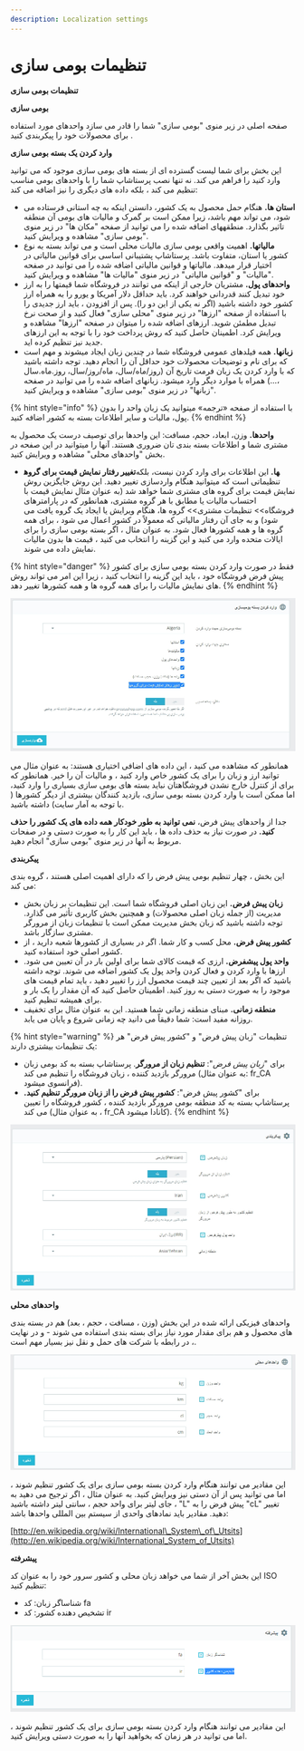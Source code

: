 ```yaml
---
description: Localization settings
---
```


# تنظیمات بومی سازی

**تنظیمات بومی سازی**

**بومی سازی**

صفحه اصلی در زیر منوی "بومی سازی" شما را قادر می سازد واحدهای مورد استفاده برای محصولات خود را پیکربندی کنید .

**وارد کردن یک بسته بومی سازی**

  
این بخش برای شما لیست گسترده ای از بسته های بومی سازی موجود که می توانید وارد کنید را فراهم می کند. نه تنها نصب پرستاشاپ شما را با واحدهای بومی مناسب تنظیم می کند ، بلکه داده های دیگری را نیز اضافه می کند:

* **استان ها.** هنگام حمل محصول به یک کشور، دانستن اینکه به چه استانی فرستاده می شود، می تواند مهم باشد، زیرا ممکن است بر گمرک و مالیات های بومی آن منطقه تاثیر بگذارد. منطقههای اضافه شده را می توانید از صفحه "مکان ها" در زیر منوی "بومی سازی" مشاهده و ویرایش کنید.
* **مالیاتها.** اهمیت واقعی بومی سازی مالیات محلی است و می تواند بسته به نوع کشور یا استان، متفاوت باشد. پرستاشاپ پشتیبانی اساسی برای قوانین مالیاتی در اختیار قرار میدهد. مالیاتها و قوانین مالیاتی اضافه شده را می توانید در صفحه "مالیات" و "قوانین مالیاتی" در زیر منوی "مالیات ها" مشاهده و ویرایش کنید.
* **واحدهای پول.** مشتریان خارجی از اینکه می توانند در فروشگاه شما قیمتها را به ارز خود تبدیل کنند قدردانی خواهند کرد. باید حداقل دلار آمریکا و یورو را به همراه ارز کشور خود داشته باشید \(اگر نه یکی از این دو را\). پس از افزودن ، باید ارز جدیدی را با استفاده از صفحه "ارزها" در زیر منوی "محلی سازی" فعال کنید و از صحت نرخ تبدیل مطمئن شوید. ارزهای اضافه شده را میتوان در صفحه "ارزها" مشاهده و ویرایش کرد. اطمینان حاصل کنید که روش پرداخت خود را با توجه به این ارزهای جدید نیز تنظیم کرده اید.
* **زبانها.** همه فیلدهای عمومی فروشگاه شما در چندین زبان ایجاد میشوند و مهم است که برای نام و توضیحات محصولات خود حداقل آن را انجام دهید. توجه داشته باشید که با وارد کردن یک زبان فرمت تاریخ آن \(روز/ماه/سال، ماه/روز/سال، روز.ماه.سال ،...\) همراه با موارد دیگر وارد میشود. زبانهای اضافه شده را می توانید در صفحه "زبانها" در زیر منوی "بومی سازی" مشاهده و ویرایش کنید.



{% hint style="info" %}
با استفاده از صفحه «ترجمه» میتوانید یک زبان واحد را بدون پول، مالیات و سایر اطلاعات بسته به کشور اضافه کنید.
{% endhint %}

**واحدها.** وزن، ابعاد، حجم، مسافت: این واحدها برای توصیف درست یک محصول به مشتری شما و اطلاعات بسته بندی تان ضروری هستند. آنها را میتوانید در این صفحه در بخش "واحدهای محلی" مشاهده و ویرایش کنید.

* **تغییر رفتار نمایش قیمت برای گروه‎ها.** این اطلاعات برای وارد کردن نیست، بلکه تنظیماتی است که میتوانید هنگام واردسازی تغییر دهید. این روش جایگزین روش نمایش قیمت برای گروه های مشتری شما خواهد شد \(به عنوان مثال نمایش قیمت با احتساب مالیات یا مطابق با هر گروه مشتری، همانطور که در پارامترهای فروشگاه&gt;&gt; تنظیمات مشتری&gt;&gt; گروه ها، هنگام ویرایش یا ایجاد یک گروه یافت می شود\) و به جای آن رفتار مالیاتی که معمولاً در کشور اعمال می شود ، برای همه گروه ها و همه کشورها فعال شود. به عنوان مثال ، اگر بسته بومی سازی را برای ایالات متحده وارد می کنید و این گزینه را انتخاب می کنید ، قیمت ها بدون مالیات نمایش داده می شوند.

{% hint style="danger" %}
فقط در صورت وارد کردن بسته بومی سازی برای کشور پیش فرض فروشگاه خود ، باید این گزینه را انتخاب کنید ، زیرا این امر می تواند روش های نمایش مالیات را برای همه گروه ها و همه کشورها تغییر دهد.
{% endhint %}

![](../../../../.gitbook/assets/0%20%2812%29.png)

همانطور که مشاهده می کنید ، این داده های اضافی اختیاری هستند: به عنوان مثال می توانید ارز و زبان را برای یک کشور خاص وارد کنید ، و مالیات آن را خیر. همانطور که برای از کنترل خارج نشدن فروشگاهتان نباید بسته های بومی سازی بسیاری را وارد کنید، اما ممکن است با وارد کردن بسته بومی سازی، بازدید کنندگان بیشتری از دیگر کشورها \( با توجه به آمار سایت\) داشته باشید.

جدا از واحدهای پیش فرض، **نمی توانید به طور خودکار همه داده های یک کشور را حذف کنید.** در صورت نیاز به حذف داده ها ، باید این کار را به صورت دستی و در صفحات مربوط به آنها در زیر منوی "بومی سازی" انجام دهید.

**پیکربندی**

این بخش ، چهار تنظیم بومی پیش فرض را که دارای اهمیت اصلی هستند ، گروه بندی می کند:

* **زبان پیش فرض.** این زبان اصلی فروشگاه شما است. این تنظیمات بر زبان بخش مدیریت \(از جمله زبان اصلی محصولات\) و همچنین بخش کاربری تأثیر می گذارد. توجه داشته باشید که زبان بخش مدیریت ممکن است با تنظیمات زبان از مرورگر مشتری سازگار باشد.
* **کشور پیش فرض.** محل کسب و کار شما. اگر در بسیاری از کشورها شعبه دارید ، از کشور اصلی خود استفاده کنید.
* **واحد پول پیشفرض.** ارزی که قیمت کالای شما برای اولین بار در آن تعیین می شود. ارزها با وارد کردن و فعال کردن واحد پول یک کشور اضافه می شوند. توجه داشته باشید که اگر بعد از تعیین چند قیمت محصول ارز را تغییر دهید ، باید تمام قیمت های موجود را به صورت دستی به روز کنید. اطمینان حاصل کنید که آن مقدار را یک بار و برای همیشه تنظیم کنید.
* **منطقه زمانی.** مبنای منطقه زمانی شما هستید. این به عنوان مثال برای تخفیف روزانه مفید است: شما دقیقاً می دانید چه زمانی شروع و پایان می یابد.

{% hint style="warning" %}
تنظیمات "زبان پیش فرض" و "کشور پیش فرض" هر یک تنظیمات بیشتری دارند:

* برای "_زبان پیش فرض_": **تنظیم زبان از مرورگر**. پرستاشاپ بسته به کد بومی زبان مرورگر بازدید کننده ، زبان فروشگاه را تنظیم می کند \(به عنوان مثال: fr\_CA فرانسوی میشود\).
* برای "کشور پیش فرض": **کشور پیش فرض را از زبان مرورگر تنظیم کنید.** پرستاشاپ بسته به کد منطقه بومی مرورگر بازدید کننده ، کشور فروشگاه را تعیین می کند \(به عنوان مثال ، fr\_CA کانادا میشود\).
{% endhint %}

![](../../../../.gitbook/assets/1%20%287%29.png)

**واحدهای محلی**

واحدهای فیزیکی ارائه شده در این بخش \(وزن ، مسافت ، حجم ، بعد\) هم در بسته بندی های محصول و هم برای مقدار مورد نیاز برای بسته بندی استفاده می شوند - و در نهایت ، در رابطه با شرکت های حمل و نقل نیز بسیار مهم است.

![](../../../../.gitbook/assets/2%20%284%29.png)

این مقادیر می توانند هنگام وارد کردن بسته بومی سازی برای یک کشور تنظیم شوند ، اما می توانید پس از آن دستی نیز ویرایش کنید. به عنوان مثال ، اگر ترجیح می دهید به جای لیتر برای واحد حجم ، سانتی لیتر داشته باشید ، "L" پیش فرض را به "cL" تغییر دهید. مقادیر باید نمادهای واحدی از سیستم بین المللی واحدها باشد:

 [http://en.wikipedia.org/wiki/International\_System\_of\_Utsits](http://en.wikipedia.org/wiki/International_System_of_Utsits)

**پیشرفته**

این بخش آخر از شما می خواهد زبان محلی و کشور سرور خود را به عنوان کد ISO تنظیم کنید:

* شناساگر زبان: کد fa
* تشخیص دهنده کشور: کد ir

![](../../../../.gitbook/assets/3%20%283%29.png)

این مقادیر می توانند هنگام وارد کردن بسته بومی سازی برای یک کشور تنظیم شوند ، اما می توانید در هر زمان که بخواهید آنها را به صورت دستی ویرایش کنید.

